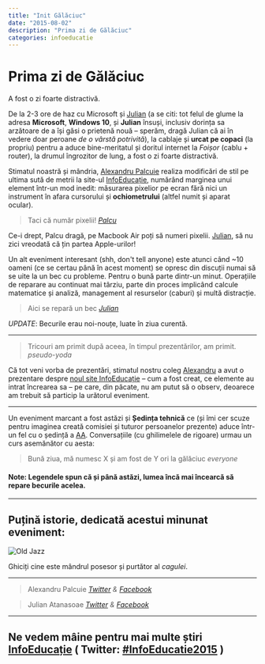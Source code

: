 ```yaml
---
title: "Init Gălăciuc"
date: "2015-08-02"
description: "Prima zi de Gălăciuc"
categories: infoeducatie
---
```


# Prima zi de Gălăciuc

A fost o zi foarte distractivă.

De la 2-3 ore de haz cu Microsoft și [Julian](#julian) (a se citi: tot felul de glume la adresa **Microsoft**, **Windows 10**, și **Julian** însuși, inclusiv dorința sa arzătoare de a își găsi o prietenă nouă – sperăm, dragă Julian că ai în vedere doar peroane *de o vârstă potrivită*), la cablaje și **urcat pe copaci** (la propriu) pentru a aduce bine-meritatul și doritul internet la *Foișor* (cablu + router), la drumul îngrozitor de lung, a fost o zi foarte distractivă.

Stimatul noastră și mândria, [Alexandru Palcuie](#palcu) realiza modificări de stil pe ultima sută de metrii la site-ul [InfoEducație](https://infoeducatie.ro/), numărând marginea unui element într-un mod inedit: măsurarea pixelior pe ecran fără nici un instrument în afara cursorului și **ochiometrului** (altfel numit și aparat ocular).

> Taci că număr pixelii! <cite>[Palcu](#palcu)</cite>

Ce-i drept, Palcu dragă, pe Macbook Air poți să numeri pixelii. [Julian](#julian), să nu zici vreodată că țin partea Apple-urilor!

Un alt eveniment interesant (shh, don't tell anyone) este atunci când ~10 oameni (ce se certau până în acest moment) se opresc din discuții numai să se uite la un bec cu probleme. Pentru o bună parte dintr-un minut. Operațiile de reparare au continuat mai târziu, parte din proces implicând calcule matematice și analiză, management al resurselor (caburi) și multă distracție.

> Aici se repară un bec <cite>[Julian](#julian)</cite>

*UPDATE*: Becurile erau noi-nouțe, luate în ziua curentă.

----

<!-- ## Cel mai interesant, impresionant si all in all awesome eveniment a fost totuși `Auto-numirea domnului Sabin Buraga ca șef comisie web`.

Domnul Buraga s-a ridicat pur și simplu în picioare, și a cerut locul de șep comisie web, și printre aplauze și râsete i-a fost acordat titlul onorific. Sincer, cred că a fost cel mai *tare* eveniment al taberei până acum (și probabil până la sfârșit). -->

> Tricouri am primit după aceea, în timpul prezentărilor, am primit. <cite>pseudo-yoda</cite>

Că tot veni vorba de prezentări, stimatul nostru coleg [Alexandru](#palcu) a avut o prezentare despre [noul site InfoEducație](https://infoeducatie.ro/) – cum a fost creat, ce elemente au intrat încrearea sa – pe care, din păcate, nu am putut să o observ, deoarece am trebuit să particip la urătorul eveniment.

---

Un eveniment marcant a fost astăzi și **Ședința tehnică** ce (și îmi cer scuze pentru imaginea creată comisiei și tuturor persoanelor prezente) aduce într-un fel cu o ședință a [AA](http://www.alcooliciianonimi.ro/index.php/ro/). Conversațiile (cu ghilimelele de rigoare) urmau un curs asemănător cu aesta:

> Bună ziua, mă numesc X și am fost de Y ori la gălăciuc <cite>everyone</cite>

#### Note: Legendele spun că și până astăzi, lumea încă mai încearcă să repare becurile acelea.

---

## Puțină istorie, dedicată acestui minunat eveniment:

![Old Jazz](https://lh3.googleusercontent.com/IhUCH7CyhGyAHdHdkEpEoGlQqBDEbnNah7gFWw4xTg0=w2048-h1536-no)

Ghiciți cine este mândrul posesor și purtător al *cagulei*.

---

<span id="palcu"></span>
> Alexandru Palcuie <cite>[Twitter][palcutwitter] & [Facebook][palcufacebook]

<span id="julian"></span>
> Julian Atanasoae <cite>[Twitter][juliantwitter] & [Facebook][julianfacebook]

---

## Ne vedem mâine pentru mai multe știri [InfoEducație](https://infoeducatie.ro/) ( Twitter:  [#InfoEducatie2015](https://twitter.com/hashtag/InfoEducatie2015) )

[julianfacebook]: https://www.facebook.com/julian.atanasoae
[juliantwitter]: https://twitter.com/julianatanasoae
[palcufacebook]: https://www.facebook.com/palcuiealex
[palcutwitter]: https://twitter.com/alexpalcuie
